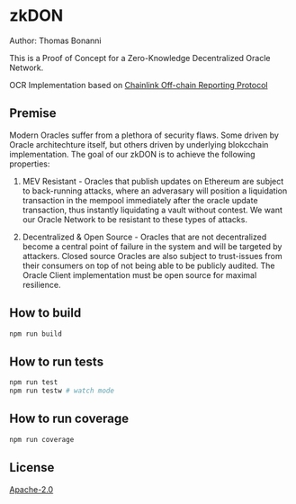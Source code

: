 # zkDON

Author: Thomas Bonanni

This is a Proof of Concept for a Zero-Knowledge Decentralized Oracle Network.

OCR Implementation based on [Chainlink Off-chain Reporting Protocol](https://research.chain.link/ocr.pdf?_ga=2.57196899.818463399.1660055777-521613243.1660055777)

## Premise

Modern Oracles suffer from a plethora of security flaws. Some driven by Oracle architechture itself, but others driven by underlying blokcchain implementation. The goal of our zkDON is to achieve the following properties:

1. MEV Resistant - Oracles that publish updates on Ethereum are subject to back-running attacks, where an adverasary will position a liquidation transaction in the mempool immediately after the oracle update transaction, thus instantly liquidating a vault without contest. We want our Oracle Network to be resistant to these types of attacks.

2. Decentralized & Open Source - Oracles that are not decentralized become a central point of failure in the system and will be targeted by attackers. Closed source Oracles are also subject to trust-issues from their consumers on top of not being able to be publicly audited. The Oracle Client implementation must be open source for maximal resilience.

## How to build

```sh
npm run build
```

## How to run tests

```sh
npm run test
npm run testw # watch mode
```

## How to run coverage

```sh
npm run coverage
```

## License

[Apache-2.0](LICENSE)
